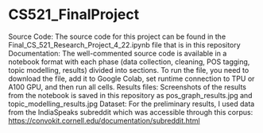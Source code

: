 # CS521_FinalProject

Source Code: The source code for this project can be found in the Final_CS_521_Research_Project_4_22.ipynb file that is in this repository
Documentation: The well-commented source code is available in a notebook format with each phase (data collection, cleaning, POS tagging, topic modelling, results) divided into sections. To run the file, you need to download the file, add it to Google Colab, set runtime connection to TPU or A100 GPU, and then run all cells. 
Results files: Screenshots of the results from the notebook is saved in this repository as pos_graph_results.jpg and topic_modelling_results.jpg
Dataset: For the preliminary results, I used data from the IndiaSpeaks subreddit which was accessible through this corpus: https://convokit.cornell.edu/documentation/subreddit.html
